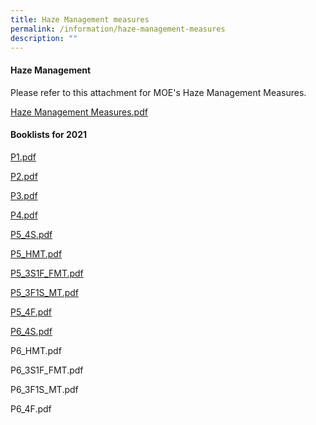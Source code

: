 ```yaml
---
title: Haze Management measures
permalink: /information/haze-management-measures
description: ""
---
```

#### Haze Management

Please refer to this attachment for MOE's Haze Management Measures.

[Haze Management Measures.pdf](/files/Haze%20Management%20Measures.pdf)

#### Booklists for 2021

[P1.pdf ](/files/P1.pdf)

[P2.pdf](/files/P2.pdf)

[P3.pdf](/files/P3.pdf)

[P4.pdf](/files/P4.pdf) 

[P5_4S.pdf](/files/P5_4S.pdf)

[P5_HMT.pdf](/files/P5_HMT.pdf) 

[P5_3S1F_FMT.pdf](/files/P5_3S1F_FMT.pdf)

[P5_3F1S_MT.pdf](/files/P5_3F1S_MT.pdf)

[P5_4F.pdf](/files/P5_4F.pdf) 

[P6_4S.pdf](/files/P6_4S.pdf)

P6_HMT.pdf 

P6_3S1F_FMT.pdf 

P6_3F1S_MT.pdf 

P6_4F.pdf